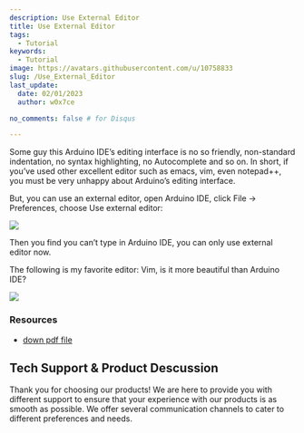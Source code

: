 ```yaml
---
description: Use External Editor
title: Use External Editor
tags:
  - Tutorial
keywords:
  - Tutorial
image: https://avatars.githubusercontent.com/u/10758833
slug: /Use_External_Editor
last_update:
  date: 02/01/2023
  author: w0x7ce

no_comments: false # for Disqus

---
```


<!-- ---
name: Use External Editor
category: Tutorial
oldwikiname:  Use External Editor
prodimagename:
surveyurl: https://www.research.net/r/Use_External_Editor
--- -->

Some guy this Arduino IDE’s editing interface is no so friendly, non-standard indentation, no syntax highlighting, no Autocomplete and so on. In short, if you’ve used other excellent editor such as emacs, vim, even notepad++, you must be very unhappy about Arduino’s editing interface.

But, you can use an external editor, open Arduino IDE, click File -&gt; Preferences, choose Use external editor:

![](https://files.seeedstudio.com/wiki/Use_External_Editor/img/外部编辑器1.png)

Then you find you can’t type in Arduino IDE, you can only use external editor now.

The following is my favorite editor: Vim, is it more beautiful than Arduino IDE?

![](https://files.seeedstudio.com/wiki/Use_External_Editor/img/外部编辑器2.png)

### Resources

- [down pdf file](https://files.seeedstudio.com/wiki/Use_External_Editor/res/Use_external_editor.pdf)

## Tech Support & Product Descussion

Thank you for choosing our products! We are here to provide you with different support to ensure that your experience with our products is as smooth as possible. We offer several communication channels to cater to different preferences and needs.

<div class="button_tech_support_container">
<a href="https://forum.seeedstudio.com/" class="button_forum"></a> 
<a href="https://www.seeedstudio.com/contacts" class="button_email"></a>
</div>

<div class="button_tech_support_container">
<a href="https://discord.gg/eWkprNDMU7" class="button_discord"></a> 
<a href="https://github.com/Seeed-Studio/wiki-documents/discussions/69" class="button_discussion"></a>
</div>
